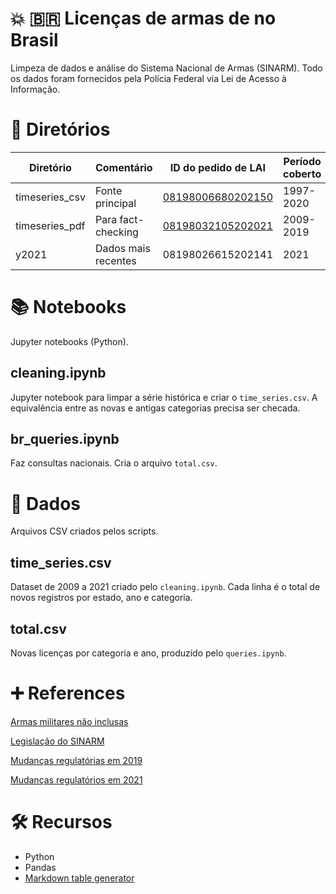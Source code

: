 # 💥 🇧🇷 Licenças de armas de no Brasil

Limpeza de dados e análise do Sistema Nacional de Armas (SINARM). Todo os dados foram fornecidos pela Polícia Federal via Lei de Acesso à Informação.

# 📁 Diretórios

| Diretório         | Comentário             | ID do pedido de LAI                                                                                                            | Período coberto | Formato | Data de publicação |
|----------------|---------------------|-----------------------------------------------------------------------------------------------------------------------|--------------|--------|------------------|
| timeseries_csv | Fonte principal         | [08198006680202150](http://www.consultaesic.cgu.gov.br/busca/dados/Lists/Pedido/Item/displayifs.aspx?ID=1530523)      | 1997-2020    | CSV    | 03/2021          |
| timeseries_pdf | Para fact-checking | [08198032105202021](www.consultaesic.cgu.gov.br/busca/dados/Lists/Pedido/Item/displayifs.aspx?ID=1415871)             | 2009-2019    | PDF    | 10/2020          |
| y2021          | Dados mais recentes    | 08198026615202141 | 2021         | CSV    | 08/2021          |    |

# 📚 Notebooks

Jupyter notebooks (Python).

## cleaning.ipynb

Jupyter notebook para limpar a série histórica e criar o `time_series.csv`. A equivalência entre as novas e antigas categorias precisa ser checada.

## br_queries.ipynb

Faz consultas nacionais. Cria o arquivo `total.csv`.

# 📝 Dados

Arquivos CSV criados pelos scripts.

## time_series.csv

Dataset de 2009 a 2021 criado pelo `cleaning.ipynb`. Cada linha é o total de novos registros por estado, ano e categoria.

## total.csv

Novas licenças por categoria e ano, produzido pelo `queries.ipynb`.

# ➕ References

[Armas militares não inclusas](http://soudapaz.org/noticias/o-globo-exercito-ignora-norma-e-nao-integra-sistema-de-armas-ao-da-policia-federal/)

[Legislação do SINARM](https://www.gov.br/mj/pt-br/acesso-a-informacao/atuacao-internacional/legislacao-traduzida/lei_n_10-826_de_22_de_dezembro_de_2003_eng-docx.pdf#page=3)

[Mudanças regulatórias em 2019](https://g1.globo.com/politica/noticia/2019/05/22/veja-o-que-muda-no-novo-decreto-para-a-posse-e-porte-de-armas-no-pais.ghtml)

[Mudanças regulatórios em 2021](https://www.metropoles.com/brasil/governo-altera-decretos-e-amplia-facilidades-para-acessar-arma-de-fogo)

# 🛠️ Recursos

- Python
- Pandas 
- [Markdown table generator](https://www.tablesgenerator.com/markdown_tables)
